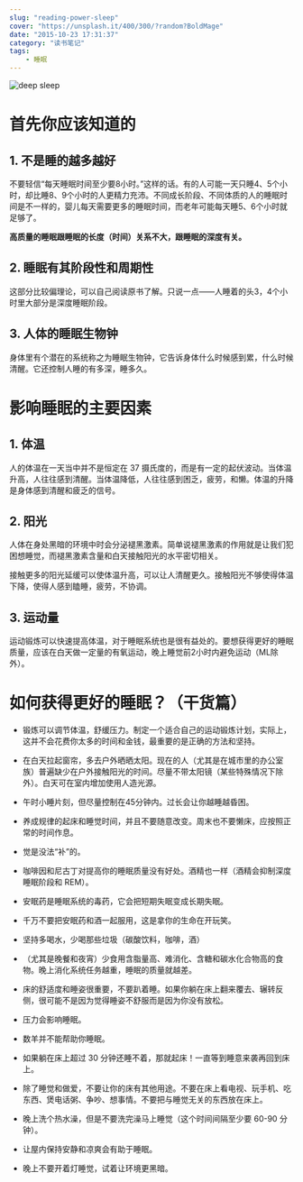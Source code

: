 ```yaml
---
slug: "reading-power-sleep"
cover: "https://unsplash.it/400/300/?random?BoldMage"
date: "2015-10-23 17:31:37"
category: "读书笔记"
tags:
    - 睡眠
---
```

![deep sleep](http://zerosoul.github.io/2015/10/23/reading-power-sleep/baby.jpg)

[](#首先你应该知道的 "首先你应该知道的")首先你应该知道的
================================

[](#1-不是睡的越多越好 "1. 不是睡的越多越好")1. 不是睡的越多越好
-----------------------------------------

不要轻信“每天睡眠时间至少要8小时。”这样的话。有的人可能一天只睡4、5个小时，却比睡8、9个小时的人更精力充沛。不同成长阶段、不同体质的人的睡眠时间是不一样的，婴儿每天需要更多的睡眠时间，而老年可能每天睡5、6个小时就足够了。

**高质量的睡眠跟睡眠的长度（时间）关系不大，跟睡眠的深度有关。**

[](#2-睡眠有其阶段性和周期性 "2. 睡眠有其阶段性和周期性")2. 睡眠有其阶段性和周期性
--------------------------------------------------

这部分比较偏理论，可以自己阅读原书了解。只说一点——人睡着的头3，4个小时里大部分是深度睡眠阶段。

[](#3-人体的睡眠生物钟 "3. 人体的睡眠生物钟")3. 人体的睡眠生物钟
-----------------------------------------

身体里有个潜在的系统称之为睡眠生物钟，它告诉身体什么时候感到累，什么时候清醒。它还控制人睡的有多深，睡多久。

[](#影响睡眠的主要因素 "影响睡眠的主要因素")影响睡眠的主要因素
=

[](#1-体温 "1. 体温")1. 体温
-----------------------

人的体温在一天当中并不是恒定在 37 摄氏度的，而是有一定的起伏波动。当体温升高，人往往感到清醒。当体温降低，人往往感到困乏，疲劳，和懒。体温的升降是身体感到清醒和疲乏的信号。

[](#2-阳光 "2. 阳光")2. 阳光
-----------------------

人体在身处黑暗的环境中时会分泌褪黑激素。简单说褪黑激素的作用就是让我们犯困想睡觉，而褪黑激素含量和白天接触阳光的水平密切相关。

接触更多的阳光延缓可以使体温升高，可以让人清醒更久。接触阳光不够使得体温下降，使得人感到瞌睡，疲劳，不协调。

[](#3-运动量 "3. 运动量")3. 运动量
--------------------------

运动锻炼可以快速提高体温，对于睡眠系统也是很有益处的。要想获得更好的睡眠质量，应该在白天做一定量的有氧运动，晚上睡觉前2小时内避免运动（ML除外）。

[](#如何获得更好的睡眠？（干货篇） "如何获得更好的睡眠？（干货篇）")如何获得更好的睡眠？（干货篇）
==================

-   锻炼可以调节体温，舒缓压力。制定一个适合自己的运动锻炼计划，实际上，这并不会花费你太多的时间和金钱，最重要的是正确的方法和坚持。
    
-   在白天拉起窗帘，多去户外晒晒太阳。现在的人（尤其是在城市里的办公室族）普遍缺少在户外接触阳光的时间。尽量不带太阳镜（某些特殊情况下除外）。白天可在室内增加使用人造光源。
    
-   午时小睡片刻，但尽量控制在45分钟内。过长会让你越睡越昏困。
    
-   养成规律的起床和睡觉时间，并且不要随意改变。周末也不要懒床，应按照正常的时间作息。
    
-   觉是没法“补”的。
    
-   咖啡因和尼古丁对提高你的睡眠质量没有好处。酒精也一样（酒精会抑制深度睡眠阶段和 REM）。
    
-   安眠药是睡眠系统的毒药，它会把短期失眠变成长期失眠。
    
-   千万不要把安眠药和酒一起服用，这是拿你的生命在开玩笑。
    
-   坚持多喝水，少喝那些垃圾（碳酸饮料，咖啡，酒）
    
-   （尤其是晚餐和夜宵）少食用含脂量高、难消化、含糖和碳水化合物高的食物。晚上消化系统任务越重，睡眠的质量就越差。
    
-   床的舒适度和睡姿很重要，不要趴着睡。如果你躺在床上翻来覆去、辗转反侧，很可能不是因为觉得睡姿不舒服而是因为你没有放松。
    
-   压力会影响睡眠。
    
-   数羊并不能帮助你睡眠。
    
-   如果躺在床上超过 30 分钟还睡不着，那就起床！一直等到睡意来袭再回到床上。
    
-   除了睡觉和做爱，不要让你的床有其他用途。不要在床上看电视、玩手机、吃东西、煲电话粥、争吵、想事情。不要把与睡觉无关的东西放在床上。
    
-   晚上洗个热水澡，但是不要洗完澡马上睡觉（这个时间间隔至少要 60-90 分钟）。
    
-   让屋内保持安静和凉爽会有助于睡眠。
    
-   晚上不要开着灯睡觉，试着让环境更黑暗。